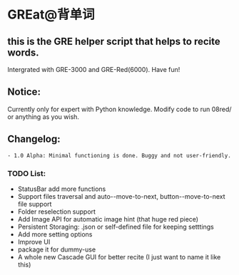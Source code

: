 # GREat@背单词
## this is the GRE helper script that helps to recite words.

Intergrated with GRE-3000 and GRE-Red(6000). Have fun!

## Notice:
Currently only for expert with Python knowledge. Modify code to run 08red/ or anything as you wish.

## Changelog:
    - 1.0 Alpha: Minimal functioning is done. Buggy and not user-friendly.

### TODO List:
- StatusBar add more functions
- Support files traversal and auto--move-to-next, button--move-to-next file support
- Folder reselection support 
- Add Image API for automatic image hint (that huge red piece)
- Persistent Storaging: .json or self-defined file for keeping setttings 
- Add more setting options 
- Improve UI
- package it for dummy-use
- A whole new Cascade GUI for better recite (I just want to name it like this)
